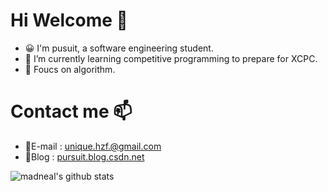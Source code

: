 <!--
**unique-pure/unique-pure** is a ✨ _special_ ✨ repository because its `README.md` (this file) appears on your GitHub profile.

Here are some ideas to get you started:

- 🔭 I’m currently working on ...
- 🌱 I’m currently learning ...
- 👯 I’m looking to collaborate on ...
- 🤔 I’m looking for help with ...
- 💬 Ask me about ...
- 📫 How to reach me: ...
- 😄 Pronouns: ...
- ⚡ Fun fact: ...
-->
# Hi Welcome 👋
- 😀 I'm pusuit, a software engineering student.
- 🌱 I’m currently learning competitive programming to prepare for XCPC.
- 💫 Foucs on algorithm.
# Contact me 📫
- 💬E-mail : [unique.hzf.@gmail.com](https://unique.hzf@gmail.com)
- 💬Blog : [pursuit.blog.csdn.net](https://blog.csdn.net/hzf0701?spm=1001.2101.3001.5343)
  
![madneal's github stats](https://github-readme-stats.vercel.app/api?username=unique-pure&show_icons=true&theme=radical) 
